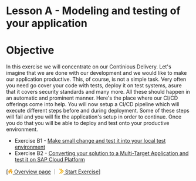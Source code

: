 # Lesson A - Modeling and testing of your application

# Objective 

In this exercise we will concentrate on our Continious Delivery. Let's imagine that we are done with our development and we would like to make our application productive. This, of course, is not a simple task. Very often you need go cover your code with tests, deploy it on test systems, asure that it covers security standards and many more. All these should happen in an automatic and prominent manner. Here's the place where our CI/CD offerings come into help. You will now setup a CI/CD pipeline which will execute different steps before and during deployment. Some of these steps will fail and you will fix the application's setup in order to continue. Once you do that you will be able to deploy and test onto your productive environment.

* Exercise B1 - [Make small change and test it into your local test environment](../../exercises/B1/README.md)
* Exercise B2 - [Converting your solution to a Multi-Target Application and test it on SAP Cloud Platform](../../exercises/B2/README.md)


[[![](../../images/nav-home.png) Overview page](../../README.md) ｜ [![](../../images/nav-next.png) Start Exercise](../../exercises/B1/README.md)]